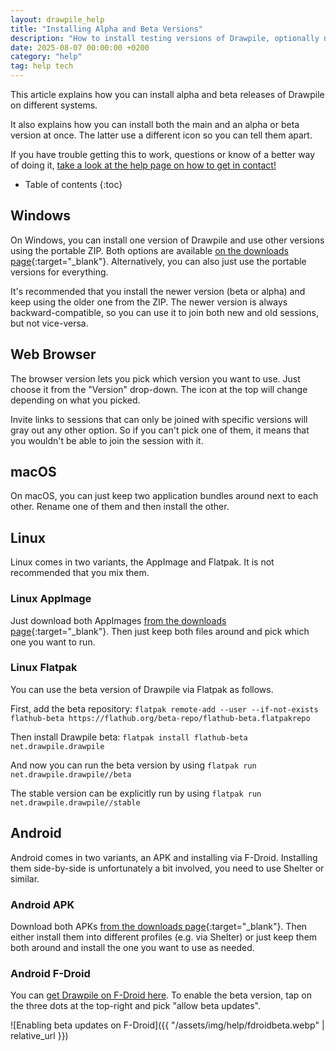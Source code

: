 ```yaml
---
layout: drawpile_help
title: "Installing Alpha and Beta Versions"
description: "How to install testing versions of Drawpile, optionally next to a stable version already installed."
date: 2025-08-07 00:00:00 +0200
category: "help"
tag: help tech
---
```


This article explains how you can install alpha and beta releases of Drawpile on different systems.

It also explains how you can install both the main and an alpha or beta version at once. The latter use a different icon so you can tell them apart.

If you have trouble getting this to work, questions or know of a better way of doing it, <a href="https://drawpile.net/help/" target="_blank">take a look at the help page on how to get in contact!</a>

* Table of contents
{:toc}

## Windows

On Windows, you can install one version of Drawpile and use other versions using the portable ZIP. Both options are available [on the downloads page](https://drawpile.net/downloads/){:target="_blank"}. Alternatively, you can also just use the portable versions for everything.

It's recommended that you install the newer version (beta or alpha) and keep using the older one from the ZIP. The newer version is always backward-compatible, so you can use it to join both new and old sessions, but not vice-versa.

## Web Browser

The browser version lets you pick which version you want to use. Just choose it from the "Version" drop-down. The icon at the top will change depending on what you picked.

Invite links to sessions that can only be joined with specific versions will gray out any other option. So if you can't pick one of them, it means that you wouldn't be able to join the session with it.

## macOS

On macOS, you can just keep two application bundles around next to each other. Rename one of them and then install the other.

## Linux

Linux comes in two variants, the AppImage and Flatpak. It is not recommended that you mix them.

### Linux AppImage

Just download both AppImages [from the downloads page](https://drawpile.net/download/){:target="_blank"}. Then just keep both files around and pick which one you want to run.

### Linux Flatpak

You can use the beta version of Drawpile via Flatpak as follows.

First, add the beta repository: `flatpak remote-add --user --if-not-exists flathub-beta https://flathub.org/beta-repo/flathub-beta.flatpakrepo`

Then install Drawpile beta: `flatpak install flathub-beta net.drawpile.drawpile`

And now you can run the beta version by using `flatpak run net.drawpile.drawpile//beta`

The stable version can be explicitly run by using `flatpak run net.drawpile.drawpile//stable`

## Android

Android comes in two variants, an APK and installing via F-Droid. Installing them side-by-side is unfortunately a bit involved, you need to use Shelter or similar.

### Android APK

Download both APKs [from the downloads page](https://drawpile.net/download/){:target="_blank"}. Then either install them into different profiles (e.g. via Shelter) or just keep them both around and install the one you want to use as needed.

### Android F-Droid

You can <a href="https://flathub.org/apps/net.drawpile.drawpile" target="_blank">get Drawpile on F-Droid here</a>. To enable the beta version, tap on the three dots at the top-right and pick "allow beta updates".

![Enabling beta updates on F-Droid]({{ "/assets/img/help/fdroidbeta.webp" | relative_url }})
